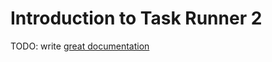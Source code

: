 # Introduction to Task Runner 2

TODO: write [great documentation](http://jacobian.org/writing/what-to-write/)
